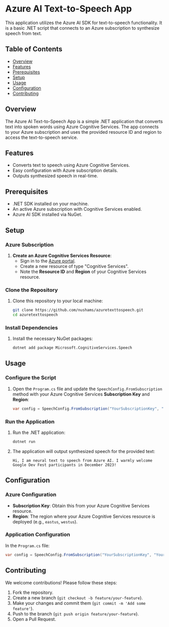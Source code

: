 # Azure AI Text-to-Speech App

This application utilizes the Azure AI SDK for text-to-speech functionality. It is a basic .NET script that connects to an Azure subscription to synthesize speech from text.

## Table of Contents

- [Overview](#overview)
- [Features](#features)
- [Prerequisites](#prerequisites)
- [Setup](#setup)
- [Usage](#usage)
- [Configuration](#configuration)
- [Contributing](#contributing)

## Overview

The Azure AI Text-to-Speech App is a simple .NET application that converts text into spoken words using Azure Cognitive Services. The app connects to your Azure subscription and uses the provided resource ID and region to access the text-to-speech service.

## Features

- Converts text to speech using Azure Cognitive Services.
- Easy configuration with Azure subscription details.
- Outputs synthesized speech in real-time.

## Prerequisites

- .NET SDK installed on your machine.
- An active Azure subscription with Cognitive Services enabled.
- Azure AI SDK installed via NuGet.

## Setup

### Azure Subscription

1. **Create an Azure Cognitive Services Resource**:
   - Sign in to the [Azure portal](https://portal.azure.com/).
   - Create a new resource of type "Cognitive Services".
   - Note the **Resource ID** and **Region** of your Cognitive Services resource.

### Clone the Repository

1. Clone this repository to your local machine:
   ```sh
   git clone https://github.com/nushams/azuretexttospeech.git
   cd azuretexttospeech
   ```

### Install Dependencies

1. Install the necessary NuGet packages:
   ```sh
   dotnet add package Microsoft.CognitiveServices.Speech
   ```

## Usage

### Configure the Script

1. Open the `Program.cs` file and update the `SpeechConfig.FromSubscription` method with your Azure Cognitive Services **Subscription Key** and **Region**:
   ```csharp
   var config = SpeechConfig.FromSubscription("YourSubscriptionKey", "YourRegion");
   ```

### Run the Application

1. Run the .NET application:
   ```sh
   dotnet run
   ```

2. The application will output synthesized speech for the provided text:
   ```
   Hi, I am neural text to speech from Azure AI. I warmly welcome Google Dev Fest participants in December 2023!
   ```

## Configuration

### Azure Configuration

- **Subscription Key**: Obtain this from your Azure Cognitive Services resource.
- **Region**: The region where your Azure Cognitive Services resource is deployed (e.g., `eastus`, `westus`).

### Application Configuration

In the `Program.cs` file:
```csharp
var config = SpeechConfig.FromSubscription("YourSubscriptionKey", "YourRegion");
```

## Contributing

We welcome contributions! Please follow these steps:

1. Fork the repository.
2. Create a new branch (`git checkout -b feature/your-feature`).
3. Make your changes and commit them (`git commit -m 'Add some feature'`).
4. Push to the branch (`git push origin feature/your-feature`).
5. Open a Pull Request.
